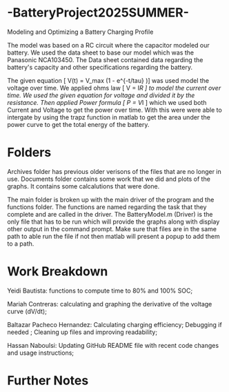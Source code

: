 # -BatteryProject2025SUMMER- 
Modeling and Optimizing a Battery Charging Profile

The model was based on a RC circuit where the capacitor modeled our battery. We used the data sheet to 
base our model which was the Panasonic NCA103450. The Data sheet contained data regarding the 
battery's capacity and other specifications regarding the battery.

The given equation [ V(t) = V_max (1 - e^{-t/tau} )] was used model the voltage over time. We applied ohms law [ V = I*R ] to
model the current over time. We used the given equation for voltage and divided it by the resistance. Then applied Power formula
[ P = V*I ] which we used both Current and Voltage to get the power over time. With this were were able to intergate by using the 
trapz function in matlab to get the area under the power curve to get the total energy of the battery.

# Folders

Archives folder has previous older verisons of the files that are no longer in use.
Documents folder contains some work that we did and plots of the graphs. It contains some
calcalutions that were done.

The main folder is broken up with the main driver of the program and the functions folder.
The functions are named regarding the task that they complete and are called in the driver.
The BatteryModel.m (Driver) is the only file that has to be run which will provide the graphs along
with display other output in the command prompt. Make sure that files are in the same path to able
run the file if not then matlab will present a popup to add them to a path.

# Work Breakdown

Yeidi Bautista:  functions to compute time to 80% and 100% SOC;

Mariah Contreras: calculating and graphing the derivative of the voltage curve (dV/dt);

Baltazar Pacheco Hernandez: Calculating charging efficiency; Debugging if needed ; Cleaning up files and improving readability; 

Hassan Naboulsi: Updating GitHub README file with recent code changes and usage instructions;

# Further Notes

